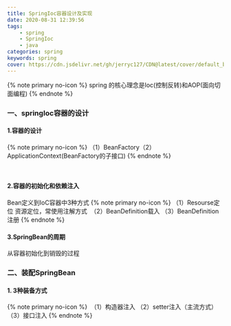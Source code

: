 ```yaml
---
title: SpringIoc容器设计及实现
date: 2020-08-31 12:39:56
tags: 
    - spring 
    - SpringIoc 
    - java
categories: spring
keywords: spring
cover: https://cdn.jsdelivr.net/gh/jerryc127/CDN@latest/cover/default_bg.png
---
```


{% note primary no-icon %}
spring 的核心理念是Ioc(控制反转)和AOP(面向切面编程)
{% endnote %}

### 一、springIoc容器的设计

#### 1.容器的设计
{% note primary no-icon %}
    （1）BeanFactory
    ​（2）ApplicationContext(BeanFactory的子接口)
{% endnote %}

​	

#### 2.容器的初始化和依赖注入

Bean定义到IoC容器中3种方式
{% note primary no-icon %}
​	（1）Resourse定位	资源定位，常使用注解方式
​	（2）BeanDefinition载入
​	（3）BeanDefinition注册
{% endnote %}

#### 3.SpringBean的周期

从容器初始化到销毁的过程

### 二、装配SpringBean

#### 1.	3种装备方式
{% note primary no-icon %}
​	（1）构造器注入
​	（2）setter注入（主流方式）
​	（3）接口注入
{% endnote %}





​	


